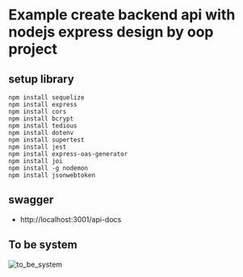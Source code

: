 #  Example create backend api with nodejs express design by oop project

## setup library
```
npm install sequelize
npm install express
npm install cors
npm install bcrypt
npm install tedious
npm install dotenv
npm install supertest 
npm install jest
npm install express-oas-generator
npm install joi
npm install -g nodemon 
npm install jsonwebtoken
```
## swagger

- http://localhost:3001/api-docs

## To be system

![to_be_system](http://www.plantuml.com/plantuml/proxy?cache=no&src=https://raw.githubusercontent.com/suraphop/sample-nodejs-master-folder-structure/master/diagram/to_be_system.iuml)